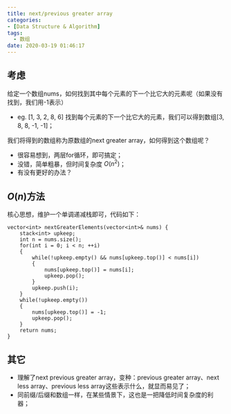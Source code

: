 ```yaml
---
title: next/previous greater array
categories:
- [Data Structure & Algorithm]
tags:
  - 数组
date: 2020-03-19 01:46:17
---
```


<!--more-->
## 考虑
给定一个数组nums，如何找到其中每个元素的下一个比它大的元素呢（如果没有找到，我们用-1表示）
- eg. [1, 3, 2, 8, 6] 找到每个元素的下一个比它大的元素，我们可以得到数组[3, 8, 8, -1, -1]；

我们将得到的数组称为原数组的next greater array，如何得到这个数组呢？
- 很容易想到，两层for循环，即可搞定；
- 没错，简单粗暴，但时间复杂度 $O(n^2)$；
- 有没有更好的办法？

## $O(n)$方法
核心思想，维护一个单调递减栈即可，代码如下：
```
vector<int> nextGreaterElements(vector<int>& nums) {
    stack<int> upkeep;
    int n = nums.size();
    for(int i = 0; i < n; ++i)
    {
        while(!upkeep.empty() && nums[upkeep.top()] < nums[i])
        {
            nums[upkeep.top()] = nums[i];
            upkeep.pop();
        }
        upkeep.push(i);
    }
    while(!upkeep.empty())
    {
        nums[upkeep.top()] = -1;
        upkeep.pop();
    }
    return nums;
}
```
## 其它
- 理解了next previous greater array，变种：previous greater array、next less array、previous less array这些表示什么，就显而易见了；
- 同前缀/后缀和数组一样，在某些情景下，这也是一把降低时间复杂度的利器；
